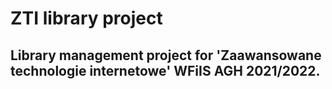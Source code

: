 # ZTI library project

## Library management project for 'Zaawansowane technologie internetowe' WFiIS AGH 2021/2022.